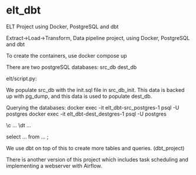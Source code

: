 # elt_dbt
ELT Project using Docker, PostgreSQL and dbt

Extract->Load->Transform, Data pipeline project, using Docker, PostgreSQL and dbt

To create the containers, use docker compose up

There are two postgreSQL databases:
src_db
dest_db

elt/script.py:

We populate src_db with the init.sql file in src_db_init.
This data is backed up with pg_dump, and this data is used to populate dest_db.

Querying the databases:
docker exec -it elt_dbt-src_postgres-1 psql -U postgres
docker exec -it elt_dbt-dest_destgres-1 psql -U postgres

\c ...
\dt ...

select ...
from ... ;

We use dbt on top of this to create more tables and queries. (dbt_project)

There is another version of this project which includes task scheduling and implementing a webserver with Airflow.
